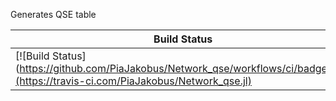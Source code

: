 Generates QSE table


| Build Status        | Coverage           | Documentation  |
| ------------------- |:------------------:| :-------------:|
| [![Build Status](https://github.com/PiaJakobus/Network_qse/workflows/ci/badge.svg](https://travis-ci.com/PiaJakobus/Network_qse.jl)  | [![codecov](https://codecov.io/gh/PiaJakobus/Network_qse.jl/branch/master/graph/badge.svg)](https://codecov.io/gh/PiaJakobus/Network_qse.jl) | [![](https://img.shields.io/badge/docs-stable-blue.svg)](https://PiaJakobus.github.io/Network_qse.jl/stable) |
